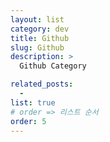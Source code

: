 ```yaml
---
layout: list
category: dev
title: Github
slug: Github
description: >
  Github Category

related_posts:
  -
list: true
# order => 리스트 순서
order: 5
---
```

